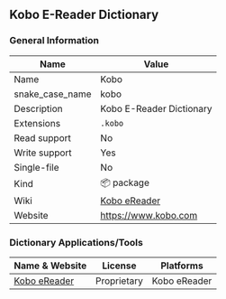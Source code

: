 
## Kobo E-Reader Dictionary ##

### General Information ###
Name | Value
---- | -------
Name | Kobo
snake_case_name | kobo
Description | Kobo E-Reader Dictionary
Extensions | `.kobo`
Read support | No
Write support | Yes
Single-file | No
Kind | 📦 package
Wiki | [Kobo eReader](https://en.wikipedia.org/wiki/Kobo_eReader)
Website | https://www.kobo.com




### Dictionary Applications/Tools ###
Name & Website | License | Platforms
-------------- | ------- | ---------
[Kobo eReader](https://www.kobo.com) | Proprietary | Kobo eReader
